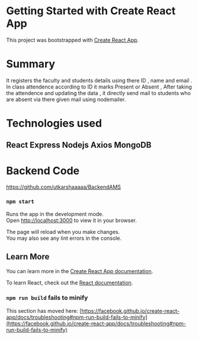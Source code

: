 # Getting Started with Create React App

This project was bootstrapped with [Create React App](https://github.com/facebook/create-react-app).

# Summary
It registers the faculty and students details using there ID , name and email .
In class attendence according to ID it marks Present or Absent , After taking the attendence and updating the data , it directly send mail to students who are absent via there given mail using nodemailer.

# Technologies used
React
Express
Nodejs
Axios
MongoDB
-
# Backend Code
https://github.com/utkarshaaaaa/BackendAMS
### `npm start`

Runs the app in the development mode.\
Open [http://localhost:3000](http://localhost:3000) to view it in your browser.

The page will reload when you make changes.\
You may also see any lint errors in the console.


## Learn More

You can learn more in the [Create React App documentation](https://facebook.github.io/create-react-app/docs/getting-started).

To learn React, check out the [React documentation](https://reactjs.org/).



### `npm run build` fails to minify

This section has moved here: [https://facebook.github.io/create-react-app/docs/troubleshooting#npm-run-build-fails-to-minify](https://facebook.github.io/create-react-app/docs/troubleshooting#npm-run-build-fails-to-minify)
